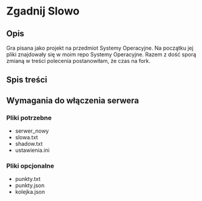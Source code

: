 # Zgadnij Slowo

## Opis
Gra pisana jako projekt na przedmiot Systemy Operacyjne. Na początku jej pliki znajdowały się w moim repo Systemy Operacyjne. Razem z dość sporą zmianą w treści polecenia postanowiłam, że czas na fork.

## Spis treści

## Wymagania do włączenia serwera
### Pliki potrzebne
 - serwer_nowy
 - slowa.txt
 - shadow.txt
 - ustawienia.ini
### Pliki opcjonalne
 - punkty.txt
 - punkty.json
 - kolejka.json


